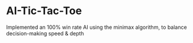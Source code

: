 # AI-Tic-Tac-Toe
Implemented an 100% win rate AI using the minimax algorithm, to balance decision-making speed & depth
